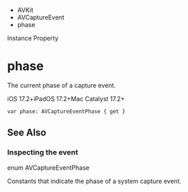 

- AVKit
- AVCaptureEvent
-  phase 

Instance Property

# phase

The current phase of a capture event.

iOS 17.2+iPadOS 17.2+Mac Catalyst 17.2+

``` source
var phase: AVCaptureEventPhase { get }
```

## See Also

### Inspecting the event

enum AVCaptureEventPhase

Constants that indicate the phase of a system capture event.

